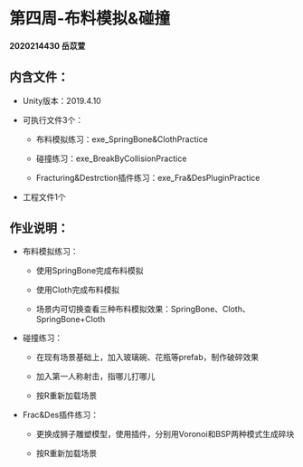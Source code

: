 # 第四周-布料模拟&碰撞

#### 2020214430 岳苡萱

## 内含文件：

 + Unity版本：2019.4.10
  
 + 可执行文件3个：
 
     + 布料模拟练习：exe_SpringBone&ClothPractice
  
     + 碰撞练习：exe_BreakByCollisionPractice
  
     + Fracturing&Destrction插件练习：exe_Fra&DesPluginPractice
 
 + 工程文件1个
  
## 作业说明：

 + 布料模拟练习：
 
     + 使用SpringBone完成布料模拟
  
     + 使用Cloth完成布料模拟
  
     + 场景内可切换查看三种布料模拟效果：SpringBone、Cloth、SpringBone+Cloth
  
 + 碰撞练习：
 
     + 在现有场景基础上，加入玻璃碗、花瓶等prefab，制作破碎效果
  
     + 加入第一人称射击，指哪儿打哪儿
  
     + 按R重新加载场景
  
 + Frac&Des插件练习：
 
     + 更换成狮子雕塑模型，使用插件，分别用Voronoi和BSP两种模式生成碎块
  
     + 按R重新加载场景
